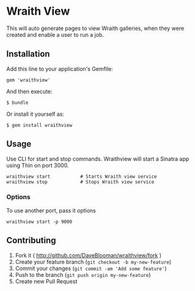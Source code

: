 # Wraith View

This will auto generate pages to view Wraith galleries, when they were created and enable a user to run a job.

## Installation

Add this line to your application's Gemfile:

    gem 'wraithview'

And then execute:

    $ bundle

Or install it yourself as:

    $ gem install wraithview

## Usage

Use CLI for start and stop commands.  Wraithview will start a Sinatra app using Thin on port 3000.

```
wraithview start           # Starts Wraith view service
wraithview stop            # Stops Wraith view service
```

### Options

To use another port, pass it options

`wraithview start -p 9000`

## Contributing

1. Fork it ( http://github.com/DaveBlooman/wraithview/fork )
2. Create your feature branch (`git checkout -b my-new-feature`)
3. Commit your changes (`git commit -am 'Add some feature'`)
4. Push to the branch (`git push origin my-new-feature`)
5. Create new Pull Request

